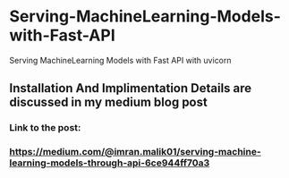# Serving-MachineLearning-Models-with-Fast-API
Serving MachineLearning Models with Fast API with uvicorn

## Installation And Implimentation Details are discussed in my medium blog post

### Link to the post:

### https://medium.com/@imran.malik01/serving-machine-learning-models-through-api-6ce944ff70a3
